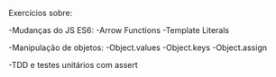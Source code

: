 Exercícios sobre: 

-Mudanças do JS ES6: 
    -Arrow Functions
    -Template Literals

-Manipulação de objetos:
    -Object.values
    -Object.keys
    -Object.assign

-TDD e testes unitários com assert